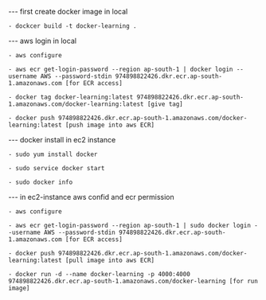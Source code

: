 --- first create docker image in local 

    - dockcer build -t docker-learning .

--- aws login in local 

    - aws configure

    - aws ecr get-login-password --region ap-south-1 | docker login --username AWS --password-stdin 974898822426.dkr.ecr.ap-south-1.amazonaws.com [for ECR access]

    - docker tag docker-learning:latest 974898822426.dkr.ecr.ap-south-1.amazonaws.com/docker-learning:latest [give tag]

    - docker push 974898822426.dkr.ecr.ap-south-1.amazonaws.com/docker-learning:latest [push image into aws ECR]

--- docker install in ec2 instance
    
    - sudo yum install docker

    - sudo service docker start

    - sudo docker info

--- in ec2-instance aws confid and ecr permission

    - aws configure

    - aws ecr get-login-password --region ap-south-1 | sudo docker login --username AWS --password-stdin 974898822426.dkr.ecr.ap-south-1.amazonaws.com [for ECR access]

    - docker push 974898822426.dkr.ecr.ap-south-1.amazonaws.com/docker-learning:latest [pull image into aws ECR]

    - docker run -d --name docker-learning -p 4000:4000 974898822426.dkr.ecr.ap-south-1.amazonaws.com/docker-learning [for run image]





